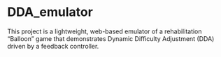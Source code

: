 # DDA_emulator
This project is a lightweight, web-based emulator of a rehabilitation “Balloon” game that demonstrates Dynamic Difficulty Adjustment (DDA) driven by a feedback controller.
